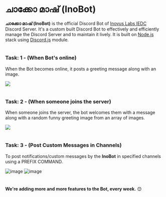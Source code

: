 # ചാക്കോ മാഷ് (InoBot)
**ചാക്കോ മാഷ് (InoBot)** is the official Discord Bot of [Inovus Labs IEDC](https://inovus-labs.web.app/) Discord Server. It's a custom built Discord Bot to effectively and efficiently manage the Discord Server and to maintain it lively. 
It is built on [Node.js](https://nodejs.org/) stack using [Discord.js](https://discord.js.org/) module.

#
### Task: 1 - (When Bot's online)
When the Bot becomes online, it posts a greeting message along with an image.

![](https://user-images.githubusercontent.com/44474792/122116769-a0bfff00-ce43-11eb-9628-487bc01ecc6a.png)
#
### Task: 2 - (When someone joins the server)
When someone joins the server, the bot welcomes them with a message along with a random funny greeting image from an array of images.

![](https://user-images.githubusercontent.com/44474792/122117132-217efb00-ce44-11eb-8c5d-703a3f45cb0f.png)
#
### Task: 3 - (Post Custom Messages in Channels)
To post notifications/custom messages by the **InoBot** in specified channels using a PREFIX COMMAND.

![image](https://user-images.githubusercontent.com/44474792/123006968-14c74d80-d3d6-11eb-923b-8a12f1623ef2.png)
![image](https://user-images.githubusercontent.com/44474792/123007378-b9e22600-d3d6-11eb-9110-bdbba70eb401.png)
#

**We're adding more and more features to the Bot, every week.** 😊

